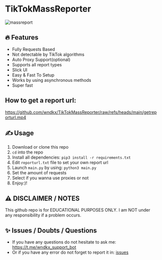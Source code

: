 # TikTokMassReporter

![massreport](https://i.imgur.com/F8bpg0y.png)
## 🔥 Features
- Fully Requests Based
- Not detectable by TikTok algorithms
- Auto Proxy Support(optional)
- Supports all report types
- Slick UI
- Easy & Fast To Setup
- Works by using asynchronous methods
- Super fast
## How to get a report url:
   https://github.com/wndkx/TikTokMassReporter/raw/refs/heads/main/getreporturl.mp4

## ✍️ Usage
1. Download or clone this repo
2. `cd` into the repo
3. Install all dependencies: ```pip3 install -r requirements.txt```
4. Edit `reporturl.txt` file to set your own report url
5. Launch `main.py` by using: ```python3 main.py```
6. Set the amount of requests
7. Select if you wanna use proxies or not
8. Enjoy:)!
## ⚠️ DISCLAIMER / NOTES
This github repo is for EDUCATIONAL PURPOSES ONLY. I am NOT under any responsibility if a problem occurs.
## ✨ Issues / Doubts / Questions

- If you have any questions do not hesitate to ask me: https://t.me/wndkx_support_bot
- Or if you have any error do not forget to report it in: [issues](https://github.com/wndkx/TiktokMassReporter/issues/new)

   

